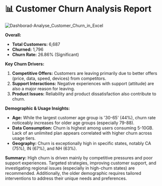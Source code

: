 # 📊 Customer Churn Analysis Report

![Dashborad-Analyse_Customer_Churn_in_Excel](https://sennanliimages.blob.core.windows.net/viz/Dashborad-Analyse_Customer_Churn_in_Excel.png)

**Overall:**
* **Total Customers:** 6,687
* **Churned:** 1,796
* **Churn Rate:** 26.86% (Significant)

**Key Churn Drivers:**
1.  **Competitive Offers:** Customers are leaving primarily due to better offers (price, data, speed, devices) from competitors.
2.  **Support Interactions:** Negative experiences with support (attitude) are also a major reason for leaving.
3.  **Product Issues:** Reliability and product dissatisfaction also contribute to churn.

**Demographic & Usage Insights:**
* **Age:** While the largest customer age group is '30-65' (44%), churn rate noticeably increases for older age groups (especially 79-88).
* **Data Consumption:** Churn is highest among users consuming 5-10GB. Lack of an unlimited plan appears correlated with higher churn across usage tiers.
* **Geography:** Churn is exceptionally high in specific states, notably CA (75%), IN (67%), and NH (63%).

**Summary:**
High churn is driven mainly by competitive pressures and poor support experiences. Targeted strategies, improving customer support, and investigating regional issues (especially in high-churn states) are recommended. Additionally, the older demographic requires tailored interventions to address their unique needs and preferences.
